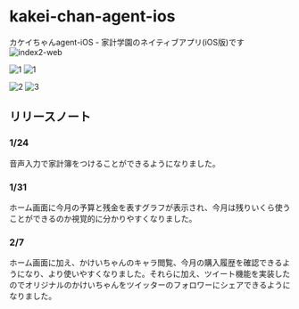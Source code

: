 # kakei-chan-agent-ios
カケイちゃんagent-iOS - 家計学園のネイティブアプリ(iOS版)です
![index2-web](https://user-images.githubusercontent.com/25478176/35639883-f477ec6c-06fe-11e8-8f61-a438a4525bd1.png)

![1](https://user-images.githubusercontent.com/25478176/35952200-4d50a036-0cc2-11e8-9a6b-e045a89936ef.png)
![1](<img width="311" alt="2018-02-08 11 21 25" src="https://user-images.githubusercontent.com/25478176/35952343-e5b6bb9e-0cc2-11e8-9031-fc8960cafbfb.png">)

![2](https://user-images.githubusercontent.com/25478176/35952217-547cb73c-0cc2-11e8-8496-5e8a8856b6d9.png)
![3](https://user-images.githubusercontent.com/25478176/35952222-569b55a0-0cc2-11e8-8001-9097a4999110.png)

## リリースノート

### 1/24
音声入力で家計簿をつけることができるようになりました。

### 1/31
ホーム画面に今月の予算と残金を表すグラフが表示され、今月は残りいくら使うことができるのか視覚的に分かりやすくなりました。

### 2/7
ホーム画面に加え、かけいちゃんのキャラ閲覧、今月の購入履歴を確認できるようになり、より使いやすくなりました。それらに加え、ツイート機能を実装したのでオリジナルのかけいちゃんをツイッターのフォロワーにシェアできるようになりました。
